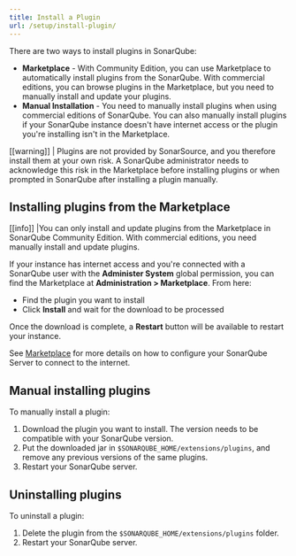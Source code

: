 ```yaml
---
title: Install a Plugin
url: /setup/install-plugin/
---
```


There are two ways to install plugins in SonarQube:

- **Marketplace** - With Community Edition, you can use Marketplace to automatically install plugins from the SonarQube. With commercial editions, you can browse plugins in the Marketplace, but you need to manually install and update your plugins.
- **Manual Installation** - You need to manually install plugins when using commercial editions of SonarQube. You can also manually install plugins if your SonarQube instance doesn't have internet access or the plugin you're installing isn't in the Marketplace.

[[warning]]
| Plugins are not provided by SonarSource, and you therefore install them at your own risk. A SonarQube administrator needs to acknowledge this risk in the Marketplace before installing plugins or when prompted in SonarQube after installing a plugin manually.

## Installing plugins from the Marketplace

[[info]]
|You can only install and update plugins from the Marketplace in SonarQube Community Edition. With commercial editions, you need manually install and update plugins.

If your instance has internet access and you're connected with a SonarQube user with the **Administer System** global permission, you can find the Marketplace at **Administration > Marketplace**. From here:

- Find the plugin you want to install
- Click **Install** and wait for the download to be processed

Once the download is complete, a **Restart** button will be available to restart your instance.

See [Marketplace](/instance-administration/marketplace/) for more details on how to configure your SonarQube Server to connect to the internet.

## Manual installing plugins

To manually install a plugin:

1. Download the plugin you want to install. The version needs to be compatible with your SonarQube version.
2. Put the downloaded jar in `$SONARQUBE_HOME/extensions/plugins`, and remove any previous versions of the same plugins.
3. Restart your SonarQube server.

## Uninstalling plugins

To uninstall a plugin:
1. Delete the plugin from the `$SONARQUBE_HOME/extensions/plugins` folder.
2. Restart your SonarQube server.
